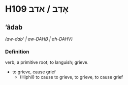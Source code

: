 # H109 אָדַב / אדב

## ʼâdab

_(aw-dab' | aw-DAHB | ah-DAHV)_

### Definition

verb; a primitive root; to languish; grieve.

- to grieve, cause grief
    - (Hiphil) to cause to grieve, to grieve, to cause grief
